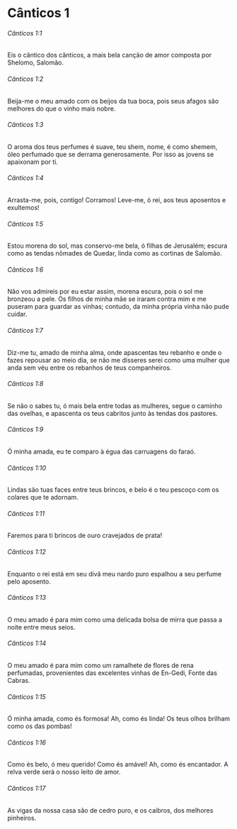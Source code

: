 # Cânticos 1

###### Cânticos 1:1

Eis o cântico dos cânticos, a mais bela canção de amor composta por Shelomo, Salomão.

###### Cânticos 1:2

Beija-me o meu amado com os beijos da tua boca, pois seus afagos são melhores do que o vinho mais nobre.

###### Cânticos 1:3

O aroma dos teus perfumes é suave, teu shem, nome, é como shemem, óleo perfumado que se derrama generosamente. Por isso as jovens se apaixonam por ti.

###### Cânticos 1:4

Arrasta-me, pois, contigo! Corramos! Leve-me, ó rei, aos teus aposentos e exultemos!

###### Cânticos 1:5

Estou morena do sol, mas conservo-me bela, ó filhas de Jerusalém; escura como as tendas nômades de Quedar, linda como as cortinas de Salomão.

###### Cânticos 1:6

Não vos admireis por eu estar assim, morena escura, pois o sol me bronzeou a pele. Os filhos de minha mãe se iraram contra mim e me puseram para guardar as vinhas; contudo, da minha própria vinha não pude cuidar.

###### Cânticos 1:7

Diz-me tu, amado de minha alma, onde apascentas teu rebanho e onde o fazes repousar ao meio dia, se não me disseres serei como uma mulher que anda sem véu entre os rebanhos de teus companheiros.

###### Cânticos 1:8

Se não o sabes tu, ó mais bela entre todas as mulheres, segue o caminho das ovelhas, e apascenta os teus cabritos junto às tendas dos pastores.

###### Cânticos 1:9

Ó minha amada, eu te comparo à égua das carruagens do faraó.

###### Cânticos 1:10

Lindas são tuas faces entre teus brincos, e belo é o teu pescoço com os colares que te adornam.

###### Cânticos 1:11

Faremos para ti brincos de ouro cravejados de prata!

###### Cânticos 1:12

Enquanto o rei está em seu divã meu nardo puro espalhou a seu perfume pelo aposento.

###### Cânticos 1:13

O meu amado é para mim como uma delicada bolsa de mirra que passa a noite entre meus seios.

###### Cânticos 1:14

O meu amado é para mim como um ramalhete de flores de rena perfumadas, provenientes das excelentes vinhas de En-Gedi, Fonte das Cabras.

###### Cânticos 1:15

Ó minha amada, como és formosa! Ah, como és linda! Os teus olhos brilham como os das pombas!

###### Cânticos 1:16

Como és belo, ó meu querido! Como és amável! Ah, como és encantador. A relva verde será o nosso leito de amor.

###### Cânticos 1:17

As vigas da nossa casa são de cedro puro, e os caibros, dos melhores pinheiros.

